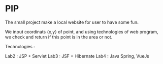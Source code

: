 # PIP
The small project make a local website for user to have some fun.

We input coordinats {x,y} of point, and using technologies of web program, we check and return if this point is in the area or not.

Technologies : 

  Lab2 : JSP + Servlet
  Lab3 : JSF + Hibernate
  Lab4 : Java Spring, VueJs
